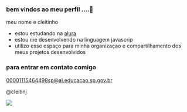 ### bem vindos ao meu perfil  ....💟

meu nome e cleitinho

- estou estudando na [alura](https://www.alura.com.br)
- estou me desenvolvendo na linguagem javascrip
- utilizo esse espaço para minha organizaçao e compartilhamento dos meus projetos desenvolvidos

### para entrar em contato comigo

00001115464498sp@al.educacao.sp.gov.br

@cleitinj

![](https://media1.tenor.com/m/5PkjBikhUoUAAAAd/sheppy-shisha.gif)
